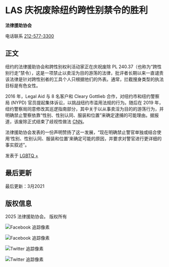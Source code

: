 # LAS 庆祝废除纽约跨性别禁令的胜利

**法律援助协会**

电话联系 [212-577-3300](tel:2125773300)

## 正文

纽约的法律援助协会和跨性别权利活动家正在庆祝废除 PL 240.37（也称为“跨性别行走”禁令），这是一项禁止以卖淫为目的游荡的法律，批评者长期以来一直谴责该法律是针对跨性别者的工具个人只根据他们的外表。通常，拦截搜身类型的执法目标是有色女性。

2016 年，Legal Aid 与 8 名客户和 Cleary Gottlieb 合作，对纽约市和纽约警察局 (NYPD) 官员提起集体诉讼，以挑战纽约市滥用法规的行为。随后在 2019 年，纽约警察局同意修改其巡逻指南部分，其中关于以从事卖淫为目的的游荡行为，并明确禁止警察依靠“性别、性别认同、服装和位置”来确定逮捕的可能理由。据报道，该废除正式结束了歧视性做法 [CNN](https://www.cnn.com/2021/02/02/us/new-york-trans-ban-prostitution-law-repeal/index.html)。

法律援助协会发表的一份声明赞扬了这一发展，“现在明确禁止警官单独或结合使用‘性别、性别认同、服装和位置’来确定可能的原因，并要求对警官进行更详细的事实叙述”。

发表于 [LGBTQ +](https://legalaidnyc.org/zh-CN/%E6%96%B0%E9%97%BB%E6%A0%87%E7%AD%BE/LGBTQ/)

## 最后更新

最后更新：3月2021

## 版权信息

2025 法律援助协会。 版权所有

![Facebook 追踪像素](https://www.facebook.com/tr?id=5547521135307912&ev=PageView&noscript=1)

![Facebook 追踪像素](https://www.facebook.com/tr?id=766140882289162&ev=PageView&noscript=1)

![Twitter 追踪像素](https://t.co/i/adsct?bci=3&dv=UTC%26en-US%2Cen%26Google%20Inc.%26Linux%20x86_64%26255%26800%26600%264%2624%26800%26600%260%26na&eci=2&event_id=706ffdef-ef49-4067-9528-5cad47de514f&events=%5B%5B%22pageview%22%2C%7B%7D%5D%5D&integration=advertiser&p_id=Twitter&p_user_id=0&pl_id=35f681e9-a686-4b53-9ec4-5f72fae974c2&tw_document_href=https%3A%2F%2Flegalaidnyc.org%2Fzh-CN%2Fnews%2Frepeal-nys-walking-while-trans-ban%2F&tw_iframe_status=0&tw_order_quantity=0&tw_sale_amount=0&txn_id=o91yw&type=javascript&version=2.3.31)

![Twitter 追踪像素](https://analytics.twitter.com/i/adsct?bci=3&dv=UTC%26en-US%2Cen%26Google%20Inc.%26Linux%20x86_64%26255%26800%26600%264%2624%26800%26600%260%26na&eci=2&event_id=706ffdef-ef49-4067-9528-5cad47de514f&events=%5B%5B%22pageview%22%2C%7B%7D%5D%5D&integration=advertiser&p_id=Twitter&p_user_id=0&pl_id=35f681e9-a686-4b53-9ec4-5f72fae974c2&tw_document_href=https%3A%2F%2Flegalaidnyc.org%2Fzh-CN%2Fnews%2Frepeal-nys-walking-while-trans-ban%2F&tw_iframe_status=0&tw_order_quantity=0&tw_sale_amount=0&txn_id=o91yw&type=javascript&version=2.3.31)
<!-- tcd_original_link https://legalaidnyc.org/zh-CN/-/%E5%BA%9F%E9%99%A4%E8%B7%A8%E6%80%A7%E5%88%AB%E7%A6%81%E4%BB%A4%E6%9C%9F%E9%97%B4%E7%9A%84%E7%BA%BD%E7%BA%A6%E6%AD%A5%E8%A1%8C/ -->
